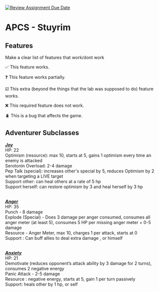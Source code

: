 [![Review Assignment Due Date](https://classroom.github.com/assets/deadline-readme-button-22041afd0340ce965d47ae6ef1cefeee28c7c493a6346c4f15d667ab976d596c.svg)](https://classroom.github.com/a/KprAwj1n)
# APCS - Stuyrim

## Features

Make a clear list of features that work/dont work

:white_check_mark: This feature works.

:question: This feature works partially.

:ballot_box_with_check: This extra (beyond the things that the lab was supposed to do) feature works.

:x: This required feature does not work.

:beetle: This is a bug that affects the game.


## Adventurer Subclasses

<ins>***Joy***                                                                                                                                                   </ins> <br/>
HP: 22 <br/>
Optimism (resource): max 10, starts at 5, gains 1 optimism every time an enemy is attacked <br/>
Serotonin Overload: 2-4 damage <br/>
Pep Talk (special): increases other's special by 5, reduces Optimism by 2 when targeting a LIVE target <br/>
Support other: can heal others at a rate of 5 hp <br/>
Support herself: can restore optimism by 3 and heal herself by 3 hp<br/>
<br/>

<ins>***Anger***                                                                                                                                             </ins> <br/>
HP: 35 <br/>
Punch -  8 damage <br/>
Explode (Special) - Does 3 damage per anger consumed, consumes all anger meter (at least 5), consumes 5 HP per missing anger meter + 0-5 damage <br/>
Resource - Anger Meter, max 10, charges 1 per attack, starts at 0 <br/>
Support : Can buff allies to deal extra damage , or himself<br/>
<br/>

<ins>***Anxiety***                                                                                                                                              </ins> <br/>
HP: 21 <br/>
Demotivate (reduces opponent’s attack ability by 3 damage for 2 turns), consumes 2 negative energy <br/>
Panic Attack  - 2-5 damage <br/>
Resource : negative energy, starts at 5,  gain 1 per turn passively <br/>
Support: heals other by 1 hp, or self<br/>
<br/>
